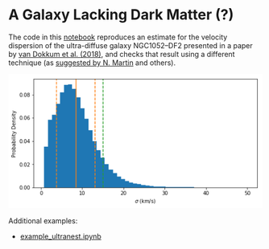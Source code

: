 # A Galaxy Lacking Dark Matter (?)

The code in this [notebook](https://github.com/pmplewa/NGC1052-DF2/blob/master/main.ipynb) reproduces an estimate for the velocity dispersion of the ultra-diffuse galaxy NGC1052–DF2 presented in a paper by [van Dokkum et al. (2018)](https://arxiv.org/abs/1803.10237), and checks that result using a different technique (as [suggested by N. Martin](https://twitter.com/nfmartin1980/status/982245161735372804) and others).

[![](preview.png)](https://github.com/pmplewa/NGC1052-DF2/blob/master/main.ipynb)

Additional examples:
* [example_ultranest.ipynb](https://github.com/pmplewa/NGC1052-DF2/blob/master/example_ultranest.ipynb)
